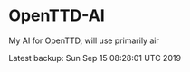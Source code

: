 # OpenTTD-AI
My AI for OpenTTD, will use primarily air

Latest backup: Sun Sep 15 08:28:01 UTC 2019
